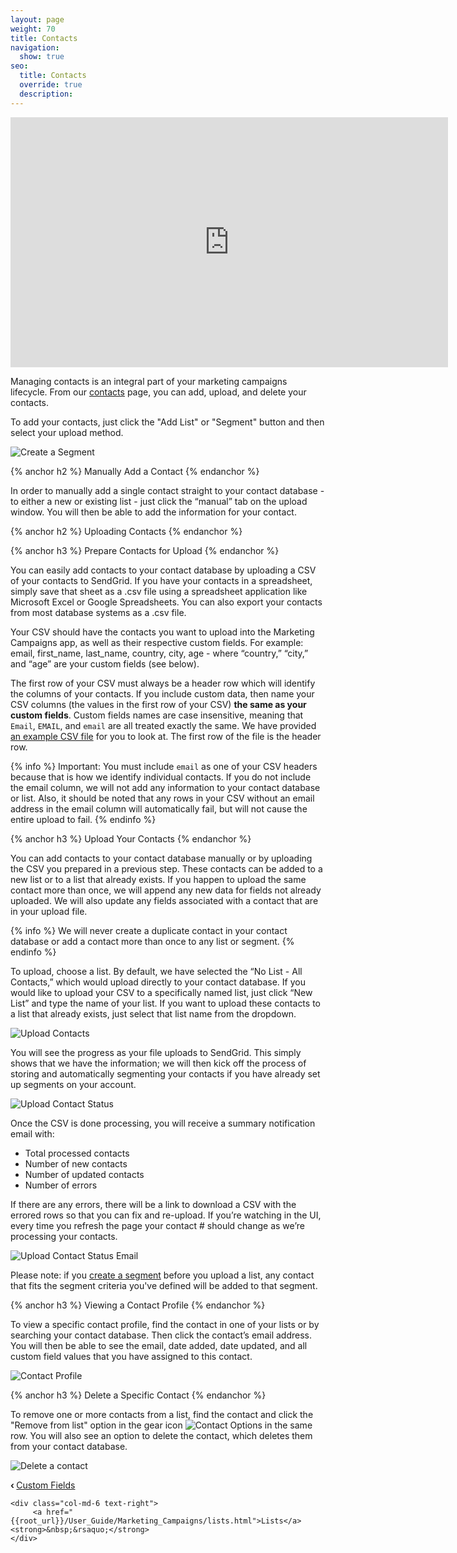 ```yaml
---
layout: page
weight: 70
title: Contacts
navigation:
  show: true
seo:
  title: Contacts
  override: true
  description:
---
```


<iframe src="https://player.vimeo.com/video/121404093" width="700" height="400" frameborder="0" webkitallowfullscreen mozallowfullscreen allowfullscreen></iframe>

Managing contacts is an integral part of your marketing campaigns lifecycle. From our [contacts](https://sendgrid.com/marketing_campaigns/contacts) page, you can add, upload,
and delete your contacts.

To add your contacts, just click the "Add List" or "Segment" button and then select your upload method.

![]({{root_url}}/images/lists_5.png "Create a Segment")

{% anchor h2 %}
Manually Add a Contact
{% endanchor %}

In order to manually add a single contact straight to your contact database - to either a new or existing list - just click
the “manual” tab on the upload window. You will then be able to add the information for your contact.

{% anchor h2 %}
Uploading Contacts
{% endanchor %}

{% anchor h3 %}
Prepare Contacts for Upload
{% endanchor %}

You can easily add contacts to your contact database by uploading a CSV of your contacts to SendGrid. If you have your
contacts in a spreadsheet, simply save that sheet as a .csv file using a spreadsheet application like Microsoft Excel or
Google Spreadsheets. You can also export your contacts from most database systems as a .csv file.

Your CSV should have the contacts you want to upload into the Marketing Campaigns app, as well as their respective custom
fields. For example: email, first_name, last_name, country, city, age - where “country,” “city,” and “age” are your custom
fields (see below).

The first row of your CSV must always be a header row which will identify the columns of your contacts. If you include
custom data, then name your CSV columns (the values in the first row of your CSV) **the same as your custom fields**. Custom
fields names are case insensitive, meaning that ```Email```, ```EMAIL```,
and ```email``` are all treated exactly the same. We have provided
[an example CSV file]({{root_url}}/assets/example.csv) for you to look at. The first row of the file is the header row.

{% info %}
Important: You must include ```email``` as one of your CSV headers because that is how we
identify individual contacts. If you do not include the email column, we will not add any information to your contact
database or list. Also, it should be noted that any rows in your CSV without an email address in the email column will
automatically fail, but will not cause the entire upload to fail.
{% endinfo %}

{% anchor h3 %}
Upload Your Contacts
{% endanchor %}

You can add contacts to your contact database manually or by uploading the CSV you prepared in a previous step. These
contacts can be added to a new list or to a list that already exists. If you happen to upload the same contact more than
once, we will append any new data for fields not already uploaded. We will also update any fields associated with a contact
that are in your upload file.

{% info %}
We will never create a duplicate contact in your contact database or add a contact more than
once to any list or segment.
{% endinfo %}

To upload, choose a list. By default, we have selected the “No List - All Contacts,” which would upload directly to your
contact database. If you would like to upload your CSV to a specifically named list, just click “New List” and type the
name of your list. If you want to upload these contacts to a list that already exists, just select that list name from the dropdown.

![]({{root_url}}/images/contacts_1.png "Upload Contacts")

You will see the progress as your file uploads to SendGrid. This simply shows that we have the information; we will then
kick off the process of storing and automatically segmenting your contacts if you have already set up segments on your account.

![]({{root_url}}/images/contacts_2.png "Upload Contact Status")

Once the CSV is done processing, you will receive a summary notification email with:

* Total processed contacts
* Number of new contacts
* Number of updated contacts
* Number of errors

If there are any errors, there will be a link to download a CSV with the errored rows so that you can fix and re-upload. If
you’re watching in the UI, every time you refresh the page your contact # should change as we’re processing your contacts.

![]({{root_url}}/images/contacts_3.png "Upload Contact Status Email")

Please note: if you [create a segment]({{root_url}}/User_Guide/Marketing_Campaigns/lists.html#-Create-a-Segment) before you
upload a list, any contact that fits the segment criteria you've defined will be added to that segment.

{% anchor h3 %}
Viewing a Contact Profile
{% endanchor %}

To view a specific contact profile, find the contact in one of your lists or by searching your contact database. Then
click the contact’s email address. You will then be able to see the email, date added, date updated, and all custom field
values that you have assigned to this contact.

![]({{root_url}}/images/contacts_5.png "Contact Profile")

{% anchor h3 %}
Delete a Specific Contact
{% endanchor %}

To remove one or more contacts from a list, find the contact and click the "Remove from list" option in the gear icon ![]({{root_url}}/images/terms_5.png "Contact Options") in
the same row. You will also see an option to delete the contact, which deletes them from your contact database.

![]({{root_url}}/images/contacts_4.png "Delete a contact")


<div class="row">
    <div class="col-md-6 text-left">
        <strong>&lsaquo;&nbsp;</strong><a href="{{root_url}}/User_Guide/Marketing_Campaigns/custom_fields.html">Custom Fields</a>
    </div>

    <div class="col-md-6 text-right">
         <a href="{{root_url}}/User_Guide/Marketing_Campaigns/lists.html">Lists</a><strong>&nbsp;&rsaquo;</strong>
    </div>
</div>
